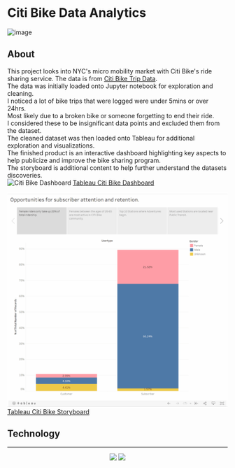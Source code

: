 # Citi Bike Data Analytics
![image](https://user-images.githubusercontent.com/88360436/142487942-2d74fcb3-aa34-4eae-94f5-10affc6bc6f7.png)
<br>
## About
This project looks into NYC's micro mobility market with Citi Bike's ride sharing service. The data is from [Citi Bike Trip Data](https://ride.citibikenyc.com/system-data).<br>
The data was initially loaded onto Jupyter notebook for exploration and cleaning.<br> 
I noticed a lot of bike trips that were logged were under 5mins or over 24hrs.<br>
Most likely due to a broken bike or someone forgetting to end their ride.<br> 
I considered these to be insignificant data points and excluded them from the dataset.<br> 
The cleaned dataset was then loaded onto Tableau for additional exploration and visualizations.<br> 
The finished product is an interactive dashboard highlighting key aspects to help publicize and improve the bike sharing program.<br> 
The storyboard is additional content to help further understand the datasets discoveries.<br>
![Citi Bike Dashboard](https://github.com/jssrmrzz/CITI-Bike-NYC-analytics/blob/main/Images/CitiBikeDash.gif)
[Tableau Citi Bike Dashboard](https://public.tableau.com/views/MarketCampDash/CITICampaign?:language=en-US&:display_count=n&:origin=viz_share_link)

![Citi Bike Storyboard](https://github.com/jssrmrzz/CITI-Bike-NYC-analytics/blob/main/Images/CitiBikeSB.gif)
[Tableau Citi Bike Storyboard](https://public.tableau.com/shared/P5NDP898F?:display_count=n&:origin=viz_share_link)
<br>

## Technology

---
<p align='center'>
<img src='https://img.shields.io/badge/Jupyter-F37626.svg?&style=for-the-badge&logo=Jupyter&logoColor=white'>
<img src='https://img.shields.io/badge/Tableau-E97627?style=for-the-badge&logo=Tableau&logoColor=white'>

